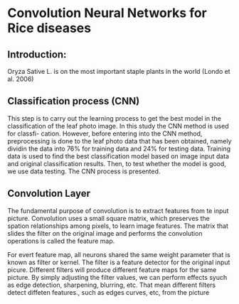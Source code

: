 # Convolution Neural Networks for Rice diseases



## Introduction:

Oryza Sative L. is on the most important staple plants
in the world (Londo et al. 2006)


## Classification process (CNN)

This step is to carry out the learning process to get
the best model in the classification of the leaf photo
image. In this study the CNN method is used for classfi-
cation. However, before entering into the CNN method, 
preprocessing is done to the leaf photo data that has
been obtained, namely dividin the data into 76% for
training data and 24% for testing data. Training data is 
used to find the best classification model based on image
input data and original classification results. Then, to
test whether the model is good, we use data testing. The
CNN process is presented.

## Convolution Layer
The fundamental purpose of convolution is to extract
features from te input picture. Convolution uses a small
square matrix, which preserves the spation relationships
among pixels, to learn image features. The matrix that
slides the filter on the original image and performs the
convolution operations is called the feature map.


For evert feature map, all neurons shared the same
weight parameter that is known as filter or kernel.
The filter is a feature detector for the original 
input picure. Different filters will produce different
feature maps for the same picture. By simply adjusting
the filter values, we can perform effects syuch as 
edge detection, sharpening, blurring, etc. That mean
different filters detect diffeten features., such as 
edges curves, etc, from the picture
